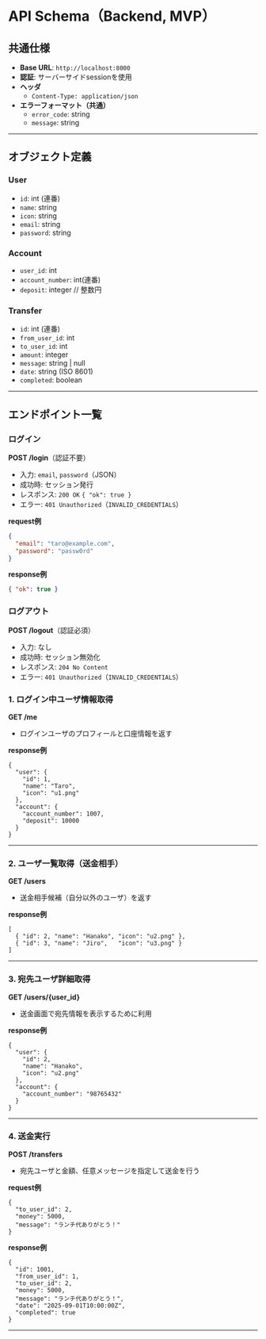 # API Schema（Backend, MVP）

## 共通仕様
- **Base URL**: `http://localhost:8000`  
- **認証**: サーバーサイドsessionを使用
- **ヘッダ**
  - `Content-Type: application/json`
- **エラーフォーマット（共通）**
  - `error_code`: string
  - `message`: string

---

## オブジェクト定義

### User
- `id`: int (連番)
- `name`: string
- `icon`: string
- `email`: string
- `password`: string

### Account
- `user_id`: int
- `account_number`: int(連番)
- `deposit`: integer  // 整数円

### Transfer
- `id`: int (連番)
- `from_user_id`: int
- `to_user_id`: int
- `amount`: integer
- `message`: string | null
- `date`: string (ISO 8601)
- `completed`: boolean

---

## エンドポイント一覧
### ログイン
**POST /login**（認証不要）  
- 入力: `email`, `password`（JSON）
- 成功時: セッション発行
- レスポンス: `200 OK` `{ "ok": true }`
- エラー: `401 Unauthorized`（`INVALID_CREDENTIALS`）

**request例**
```json
{
  "email": "taro@example.com",
  "password": "passw0rd"
}
```

**response例**
```json
{ "ok": true }
```

### ログアウト
**POST /logout**（認証必須）  
- 入力: なし
- 成功時: セッション無効化
- レスポンス: `204 No Content`
- エラー: `401 Unauthorized`（`INVALID_CREDENTIALS`）



### 1. ログイン中ユーザ情報取得
**GET /me**  
- ログインユーザのプロフィールと口座情報を返す

**response例**
```
{
  "user": {
    "id": 1,
    "name": "Taro",
    "icon": "u1.png"
  },
  "account": {
    "account_number": 1007,
    "deposit": 10000
  }
}
```
---

### 2. ユーザ一覧取得（送金相手）
**GET /users**  
- 送金相手候補（自分以外のユーザ）を返す

**response例**
```
[
  { "id": 2, "name": "Hanako", "icon": "u2.png" },
  { "id": 3, "name": "Jiro",   "icon": "u3.png" }
]
```

---

### 3. 宛先ユーザ詳細取得
**GET /users/{user_id}**  
- 送金画面で宛先情報を表示するために利用


**response例**
```
{
  "user": {
    "id": 2,
    "name": "Hanako",
    "icon": "u2.png"
  },
  "account": {
    "account_number": "98765432"
  }
}
```

---

### 4. 送金実行
**POST /transfers**  
- 宛先ユーザと金額、任意メッセージを指定して送金を行う

**request例**
```
{
  "to_user_id": 2,
  "money": 5000,
  "message": "ランチ代ありがとう！"
}
```

**response例**
```
{
  "id": 1001,
  "from_user_id": 1,
  "to_user_id": 2,
  "money": 5000,
  "message": "ランチ代ありがとう！",
  "date": "2025-09-01T10:00:00Z",
  "completed": true
}
```

---
